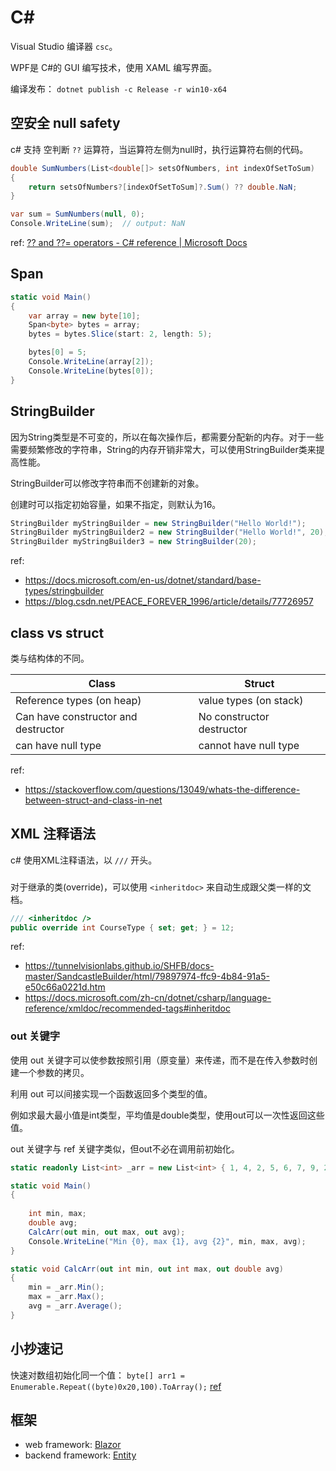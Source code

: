 # C#

Visual Studio 编译器 `csc`。

WPF是 C#的 GUI 编写技术，使用 XAML 编写界面。

编译发布： `dotnet publish -c Release -r win10-x64`


## 空安全 null safety

c# 支持 空判断 `??` 运算符，当运算符左侧为null时，执行运算符右侧的代码。

```c#
double SumNumbers(List<double[]> setsOfNumbers, int indexOfSetToSum)
{
    return setsOfNumbers?[indexOfSetToSum]?.Sum() ?? double.NaN;
}

var sum = SumNumbers(null, 0);
Console.WriteLine(sum);  // output: NaN
```

ref: [?? and ??= operators - C# reference | Microsoft Docs](https://docs.microsoft.com/en-us/dotnet/csharp/language-reference/operators/null-coalescing-operator)

## Span

```c#
static void Main()
{
    var array = new byte[10];
    Span<byte> bytes = array;
    bytes = bytes.Slice(start: 2, length: 5);

    bytes[0] = 5;
    Console.WriteLine(array[2]);
    Console.WriteLine(bytes[0]);
}
```

## StringBuilder

因为String类型是不可变的，所以在每次操作后，都需要分配新的内存。对于一些需要频繁修改的字符串，String的内存开销非常大，可以使用StringBuilder类来提高性能。

StringBuilder可以修改字符串而不创建新的对象。

创建时可以指定初始容量，如果不指定，则默认为16。

```c#
StringBuilder myStringBuilder = new StringBuilder("Hello World!");
StringBuilder myStringBuilder2 = new StringBuilder("Hello World!", 20);
StringBuilder myStringBuilder3 = new StringBuilder(20);
```

ref:

* https://docs.microsoft.com/en-us/dotnet/standard/base-types/stringbuilder
* https://blog.csdn.net/PEACE_FOREVER_1996/article/details/77726957


## class vs struct

类与结构体的不同。


|Class|Struct |
|--|--|
|Reference types (on heap)  |value types (on stack) |
|Can have constructor and destructor| No constructor destructor|
|can have null type|cannot have null type|

ref:

* https://stackoverflow.com/questions/13049/whats-the-difference-between-struct-and-class-in-net

## XML 注释语法

c# 使用XML注释语法，以 `///` 开头。

### <inheritdoc>

对于继承的类(override)，可以使用 `<inheritdoc>` 来自动生成跟父类一样的文档。

```c#
/// <inheritdoc />
public override int CourseType { set; get; } = 12;
```

ref:
* https://tunnelvisionlabs.github.io/SHFB/docs-master/SandcastleBuilder/html/79897974-ffc9-4b84-91a5-e50c66a0221d.htm
* https://docs.microsoft.com/zh-cn/dotnet/csharp/language-reference/xmldoc/recommended-tags#inheritdoc

### out 关键字

使用 out 关键字可以使参数按照引用（原变量）来传递，而不是在传入参数时创建一个参数的拷贝。

利用 out 可以间接实现一个函数返回多个类型的值。

例如求最大最小值是int类型，平均值是double类型，使用out可以一次性返回这些值。

out 关键字与 ref 关键字类似，但out不必在调用前初始化。

```c#
static readonly List<int> _arr = new List<int> { 1, 4, 2, 5, 6, 7, 9, 2, 5 };

static void Main()
{
    
    int min, max;
    double avg;
    CalcArr(out min, out max, out avg);
    Console.WriteLine("Min {0}, max {1}, avg {2}", min, max, avg);
}

static void CalcArr(out int min, out int max, out double avg)
{
    min = _arr.Min();
    max = _arr.Max();
    avg = _arr.Average();
}
```



## 小抄速记

快速对数组初始化同一个值： `byte[] arr1 = Enumerable.Repeat((byte)0x20,100).ToArray();` [ref](https://stackoverflow.com/questions/6150097/initialize-a-byte-array-to-a-certain-value-other-than-the-default-null)

## 框架

* web framework: [Blazor](https://dotnet.microsoft.com/apps/aspnet/web-apps/blazor)
* backend framework: [Entity](https://docs.microsoft.com/en-us/ef/core/)